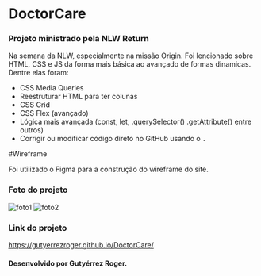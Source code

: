 # DoctorCare
### Projeto ministrado pela NLW Return

Na semana da NLW, especialmente na missão Origin. Foi lencionado sobre HTML, CSS e JS da forma mais básica ao avançado de formas dinamicas.
Dentre elas foram:
- CSS Media Queries
- Reestruturar HTML para ter colunas
- CSS Grid
- CSS Flex (avançado)
- Lógica mais avançada (const, let, .querySelector() .getAttribute() entre outros)
- Corrigir ou modificar código direto no GitHub usando o `.`

#Wireframe


Foi utilizado o Figma para a construção do wireframe do site.


### Foto do projeto
![foto1](https://user-images.githubusercontent.com/104519143/169674968-5820ecb1-32a2-4bcd-b6d3-d24e21262528.png)
![foto2](https://user-images.githubusercontent.com/104519143/169674979-480838f1-e9b8-4061-998e-82a4e3d77803.png)

### Link do projeto

https://gutyerrezroger.github.io/DoctorCare/

#### Desenvolvido por Gutyérrez Roger.
